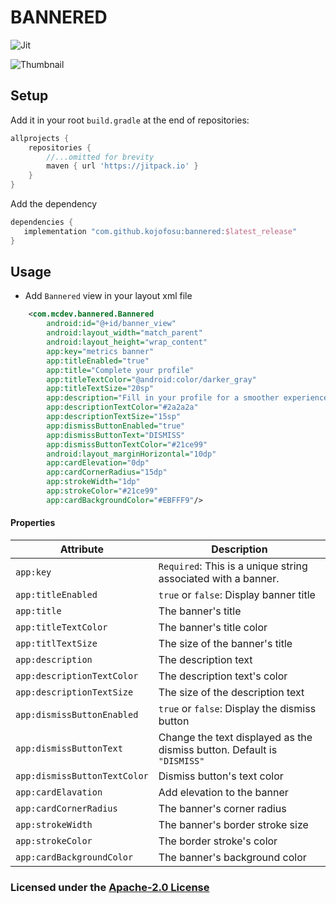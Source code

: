 # BANNERED

![Jit](https://img.shields.io/jitpack/v/github/kojofosu/Bannered?style=for-the-badge&color=2F9319) 

![Thumbnail](https://user-images.githubusercontent.com/20203694/180595325-1533e6b6-d8de-420d-adbf-9667206534f1.jpg)

## Setup

Add it in your root `build.gradle` at the end of repositories:

```groovy
allprojects {
    repositories {
        //...omitted for brevity
        maven { url 'https://jitpack.io' }
    }
}
```



Add the dependency

```groovy
dependencies {
   implementation "com.github.kojofosu:bannered:$latest_release"
}
```



## Usage

- Add `Bannered` view in your layout xml file

```xml
    <com.mcdev.bannered.Bannered
        android:id="@+id/banner_view"
        android:layout_width="match_parent"
        android:layout_height="wrap_content"
        app:key="metrics banner"
        app:titleEnabled="true"
        app:title="Complete your profile"
        app:titleTextColor="@android:color/darker_gray"
        app:titleTextSize="20sp"
        app:description="Fill in your profile for a smoother experience. Get 3 reward keys after completing profile"
        app:descriptionTextColor="#2a2a2a"
        app:descriptionTextSize="15sp"
        app:dismissButtonEnabled="true"
        app:dismissButtonText="DISMISS"
        app:dismissButtonTextColor="#21ce99"
        android:layout_marginHorizontal="10dp"
        app:cardElevation="0dp"
        app:cardCornerRadius="15dp"
        app:strokeWidth="1dp"
        app:strokeColor="#21ce99"
        app:cardBackgroundColor="#EBFFF9"/>
```



#### Properties

| Attribute                    | Description                                                  |
| ---------------------------- | ------------------------------------------------------------ |
| `app:key`                    | `Required`: This is a unique string associated with a banner. |
| `app:titleEnabled`           | `true` or `false`: Display banner title                      |
| `app:title`                  | The banner's title                                           |
| `app:titleTextColor`         | The banner's title color                                     |
| `app:titlTextSize`           | The size of the banner's title                               |
| `app:description`            | The description text                                         |
| `app:descriptionTextColor`   | The description text's color                                 |
| `app:descriptionTextSize`    | The size of the description text                             |
| `app:dismissButtonEnabled`   | `true` or `false`: Display the dismiss button                |
| `app:dismissButtonText`      | Change the text displayed as the dismiss button. Default is `"DISMISS"` |
| `app:dismissButtonTextColor` | Dismiss button's text color                                  |
| `app:cardElavation`          | Add elevation to the banner                                  |
| `app:cardCornerRadius`       | The banner's corner radius                                   |
| `app:strokeWidth`            | The banner's border stroke size                              |
| `app:strokeColor`            | The border stroke's color                                    |
| `app:cardBackgroundColor`    | The banner's background color                                |


### Licensed under the [Apache-2.0 License](LICENSE)
